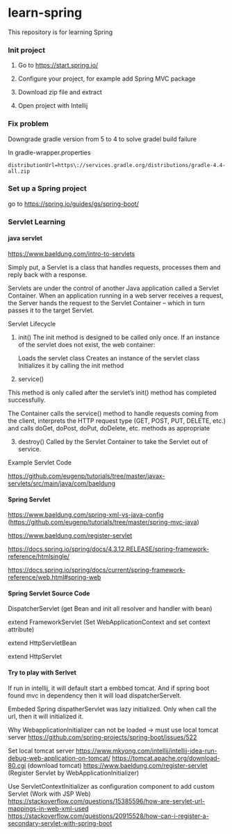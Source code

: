 # learn-spring
This repository is for learning Spring 

### Init project

1. Go to https://start.spring.io/

2. Configure your project, for example add Spring MVC package

3. Download zip file and extract

4. Open project with Intellij 

### Fix problem 

Downgrade gradle version from 5 to 4 to solve gradel build failure

In gradle-wrapper.properties

`distributionUrl=https\://services.gradle.org/distributions/gradle-4.4-all.zip `


### Set up a Spring project

go to https://spring.io/guides/gs/spring-boot/

### Servlet Learning

#### java servlet

https://www.baeldung.com/intro-to-servlets 

Simply put, a Servlet is a class that handles requests, processes them and reply back with a response.

Servlets are under the control of another Java application called a Servlet Container. When an application running in a web server receives a request, the Server hands the request to the Servlet Container – which in turn passes it to the target Servlet.

Servlet Lifecycle

1. init()
The init method is designed to be called only once. If an instance of the servlet does not exist, the web container:

	Loads the servlet class
	Creates an instance of the servlet class
	Initializes it by calling the init method
	
2. service()

This method is only called after the servlet’s init() method has completed successfully.

The Container calls the service() method to handle requests coming from the client, interprets the HTTP request type (GET, POST, PUT, DELETE, etc.) and calls doGet, doPost, doPut, doDelete, etc. methods as appropriate

3. destroy()
Called by the Servlet Container to take the Servlet out of service.

Example Servlet Code
 
https://github.com/eugenp/tutorials/tree/master/javax-servlets/src/main/java/com/baeldung


#### Spring Servlet

https://www.baeldung.com/spring-xml-vs-java-config (https://github.com/eugenp/tutorials/tree/master/spring-mvc-java)

https://www.baeldung.com/register-servlet

https://docs.spring.io/spring/docs/4.3.12.RELEASE/spring-framework-reference/htmlsingle/

https://docs.spring.io/spring/docs/current/spring-framework-reference/web.html#spring-web

#### Spring Servlet Source Code

DispatcherServlet (get Bean and init all resolver and handler with bean)


extend FrameworkServlet (Set WebApplicationContext and set context attribute)


extend HttpServletBean


extend HttpServlet


#### Try to play with Serlvet

If run in intellij, it will default start a embbed tomcat. And if spring boot found mvc in dependency then it will load dispatcherServelt.

Embeded Spring dispatherServlet was lazy initialized. Only when call the  url, then it will initialized it.

Why WebapplicationInitializer can not be loaded -> must use local tomcat server
https://github.com/spring-projects/spring-boot/issues/522

Set local tomcat server
https://www.mkyong.com/intellij/intellij-idea-run-debug-web-application-on-tomcat/
https://tomcat.apache.org/download-80.cgi (download tomcat)
https://www.baeldung.com/register-servlet (Register Servlet by WebApplicationInitializer)

 Use ServletContextInitializer as configuration component to add custom Servlet (Work with JSP Web)
https://stackoverflow.com/questions/15385596/how-are-servlet-url-mappings-in-web-xml-used
https://stackoverflow.com/questions/20915528/how-can-i-register-a-secondary-servlet-with-spring-boot


